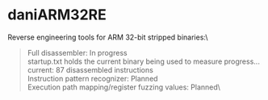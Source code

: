 # daniARM32RE
Reverse engineering tools for ARM 32-bit stripped binaries:\
>Full disassembler: In progress\
startup.txt holds the current binary being used to measure progress... current: 87 disassembled instructions\
Instruction pattern recognizer: Planned\
Execution path mapping/register fuzzing values: Planned\
